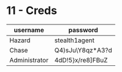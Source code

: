 # 11 - Creds




|   username    |     password     |
| ------------- | ---------------- |
| Hazard        | stealth1agent    |
| Chase         | Q4)sJu\Y8qz*A3?d |
| Administrator | 4dD!5}x/re8]FBuZ |
